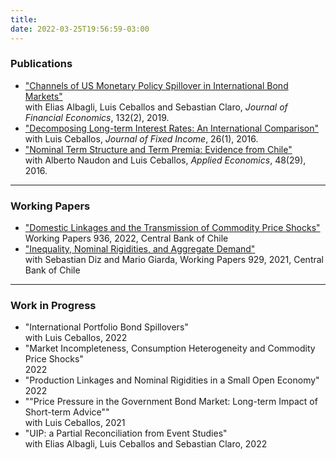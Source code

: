 ```yaml
---
title: 
date: 2022-03-25T19:56:59-03:00
---
```


### **Publications**
- ["Channels of US Monetary Policy Spillover in International Bond Markets"](https://www.sciencedirect.com/science/article/abs/pii/S0304405X19301072?via%3Dihub)   
with Elias Albagli, Luis Ceballos and Sebastian Claro, *Journal of Financial Economics*, 132(2), 2019. 
- ["Decomposing Long-term Interest Rates: An International Comparison"](https://jfi.pm-research.com/content/26/1/61)  
with Luis Ceballos, *Journal of Fixed Income*, 26(1), 2016.
- ["Nominal Term Structure and Term Premia: Evidence from Chile"](https://www.tandfonline.com/doi/full/10.1080/00036846.2015.1128079)  
with Alberto Naudon and Luis Ceballos, *Applied Economics*, 48(29), 2016.

----

### **Working Papers**
- ["Domestic Linkages and the Transmission of Commodity Price Shocks"](https://www.bcentral.cl/en/content/-/details/working-papers-n-936)  
Working Papers 936, 2022, Central Bank of Chile
- ["Inequality, Nominal Rigidities, and Aggregate Demand"](https://www.bcentral.cl/documents/33528/133326/DTBC_929.pdf/86f2673b-4e3c-e093-10c9-4bef4792313f?t=1636037968157)  
with Sebastian Diz and Mario Giarda, Working Papers 929, 2021, Central Bank of Chile

----

### **Work in Progress**
- "International Portfolio Bond Spillovers"  
with Luis Ceballos, 2022
- "Market Incompleteness, Consumption Heterogeneity and Commodity Price Shocks"  
2022
- "Production Linkages and Nominal Rigidities in a Small Open Economy"  
2022
- ""Price Pressure in the Government Bond Market: Long-term Impact of Short-term Advice""  
with Luis Ceballos, 2021
- "UIP: a Partial Reconciliation from Event Studies"  
with Elias Albagli, Luis Ceballos and Sebastian Claro, 2022
